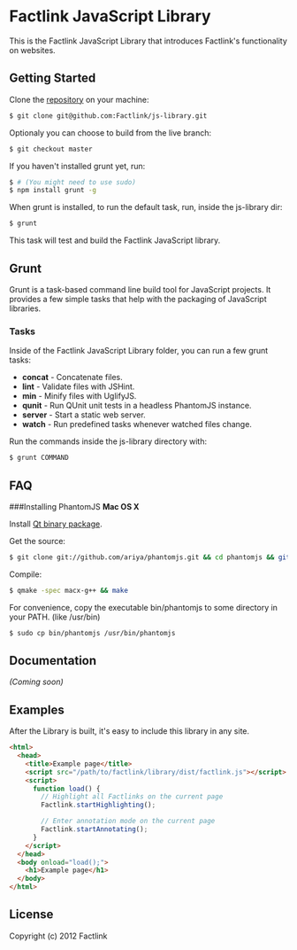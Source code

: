# Factlink JavaScript Library

This is the Factlink JavaScript Library that introduces Factlink's functionality on websites.

## Getting Started
Clone the [repository][repo] on your machine:

[repo]: https://github.com/Factlink/js-library

```bash
$ git clone git@github.com:Factlink/js-library.git
```

Optionaly you can choose to build from the live branch:

```bash
$ git checkout master
```

If you haven't installed grunt yet, run:

```bash
$ # (You might need to use sudo)
$ npm install grunt -g
```

When grunt is installed, to run the default task, run, inside the js-library dir:

```bash
$ grunt
```

This task will test and build the Factlink JavaScript library.

## Grunt

Grunt is a task-based command line build tool for JavaScript projects. It provides a few simple tasks that help with the packaging of JavaScript libraries.

### Tasks
Inside of the Factlink JavaScript Library folder, you can run a few grunt tasks:

 * **concat** - Concatenate files.
 * **lint** - Validate files with JSHint.
 * **min** - Minify files with UglifyJS.
 * **qunit** - Run QUnit unit tests in a headless PhantomJS instance.
 * **server** - Start a static web server.
 * **watch** - Run predefined tasks whenever watched files change.

Run the commands inside the js-library directory with:

```bash
$ grunt COMMAND
```

## FAQ

###Installing PhantomJS
**Mac OS X**

Install [Qt binary package](http://qt.nokia.com/downloads/qt-for-open-source-cpp-development-on-mac-os-x).

Get the source:

```bash
$ git clone git://github.com/ariya/phantomjs.git && cd phantomjs && git checkout 1.4.1
```

Compile:

```bash
$ qmake -spec macx-g++ && make
```

For convenience, copy the executable bin/phantomjs to some directory in your PATH. (like /usr/bin)

```bash
$ sudo cp bin/phantomjs /usr/bin/phantomjs
```

## Documentation
_(Coming soon)_

## Examples
After the Library is built, it's easy to include this library in any site.

```html
<html>
  <head>
    <title>Example page</title>
    <script src="/path/to/factlink/library/dist/factlink.js"></script>
    <script>
      function load() {
        // Highlight all Factlinks on the current page
        Factlink.startHighlighting();

        // Enter annotation mode on the current page
        Factlink.startAnnotating();
      }
    </script>
  </head>
  <body onload="load();">
    <h1>Example page</h1>
  </body>
</html>
```

## License
Copyright (c) 2012 Factlink
